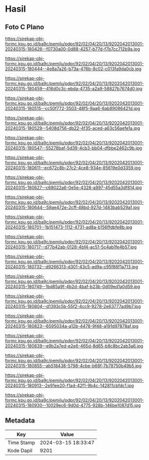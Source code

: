 # Hasil

## Foto C Plano

https://sirekap-obj-formc.kpu.go.id/ba9c/pemilu/pdpr/92/02/04/20/13/9202042013001-20240315-180426--f0730a00-0d88-4257-b77d-f7b7cc712b9a.jpg

https://sirekap-obj-formc.kpu.go.id/ba9c/pemilu/pdpr/92/02/04/20/13/9202042013001-20240315-180444--4e8a7a26-b73a-476b-8c02-c013fa9da0cb.jpg

https://sirekap-obj-formc.kpu.go.id/ba9c/pemilu/pdpr/92/02/04/20/13/9202042013001-20240315-180459--416d0c3c-ebda-4735-a2a9-58827b7674d0.jpg

https://sirekap-obj-formc.kpu.go.id/ba9c/pemilu/pdpr/92/02/04/20/13/9202042013001-20240315-180515--cc50f772-3503-48f5-9aa6-6ab89086421d.jpg

https://sirekap-obj-formc.kpu.go.id/ba9c/pemilu/pdpr/92/02/04/20/13/9202042013001-20240315-180529--5408d756-db22-4f35-aced-a63c56aefe1a.jpg

https://sirekap-obj-formc.kpu.go.id/ba9c/pemilu/pdpr/92/02/04/20/13/9202042013001-20240315-180547--55278baf-5d39-4cb3-bb04-dfbbe2462c9b.jpg

https://sirekap-obj-formc.kpu.go.id/ba9c/pemilu/pdpr/92/02/04/20/13/9202042013001-20240315-180611--ec672c8b-27c2-4ce8-934e-85619e0d3359.jpg

https://sirekap-obj-formc.kpu.go.id/ba9c/pemilu/pdpr/92/02/04/20/13/9202042013001-20240315-180627--c68022a6-0e5e-4328-a997-45d55a3df814.jpg

https://sirekap-obj-formc.kpu.go.id/ba9c/pemilu/pdpr/92/02/04/20/13/9202042013001-20240315-180644--59ae472e-2cff-48bd-927d-1483bab529a1.jpg

https://sirekap-obj-formc.kpu.go.id/ba9c/pemilu/pdpr/92/02/04/20/13/9202042013001-20240315-180701--1b151473-1112-4731-ad8a-b156ffdbfe8b.jpg

https://sirekap-obj-formc.kpu.go.id/ba9c/pemilu/pdpr/92/02/04/20/13/9202042013001-20240315-180717--d77b42ab-0128-4bf4-ac51-5c4ab1fe4b57.jpg

https://sirekap-obj-formc.kpu.go.id/ba9c/pemilu/pdpr/92/02/04/20/13/9202042013001-20240315-180732--d9266313-d301-43c5-ad9a-c95f86f1a713.jpg

https://sirekap-obj-formc.kpu.go.id/ba9c/pemilu/pdpr/92/02/04/20/13/9202042013001-20240315-180749--1bd85a9f-4b2d-4baf-b23b-0d09ed1a0d59.jpg

https://sirekap-obj-formc.kpu.go.id/ba9c/pemilu/pdpr/92/02/04/20/13/9202042013001-20240315-180804--d1393c5b-55f2-4cc9-9278-2e63777ad9b7.jpg

https://sirekap-obj-formc.kpu.go.id/ba9c/pemilu/pdpr/92/02/04/20/13/9202042013001-20240315-180823--6595034a-a12b-4478-9f48-a191d97878af.jpg

https://sirekap-obj-formc.kpu.go.id/ba9c/pemilu/pdpr/92/02/04/20/13/9202042013001-20240315-180839--e9b2a7ed-e2e6-465d-8d65-b8c8bc2ab3a6.jpg

https://sirekap-obj-formc.kpu.go.id/ba9c/pemilu/pdpr/92/02/04/20/13/9202042013001-20240315-180855--ab518438-5798-4cbe-b68f-7b78750b49b5.jpg

https://sirekap-obj-formc.kpu.go.id/ba9c/pemilu/pdpr/92/02/04/20/13/9202042013001-20240315-180913--2e91ee20-f1ad-42f1-9b4c-142811cbfdc1.jpg

https://sirekap-obj-formc.kpu.go.id/ba9c/pemilu/pdpr/92/02/04/20/13/9202042013001-20240315-180930--10029ec6-9d0d-4775-928b-146be1087d15.jpg


## Metadata

| Key        | Value               |
| ---------- | ------------------- |
| Time Stamp | 2024-03-15 18:33:47 |
| Kode Dapil | 9201                |



